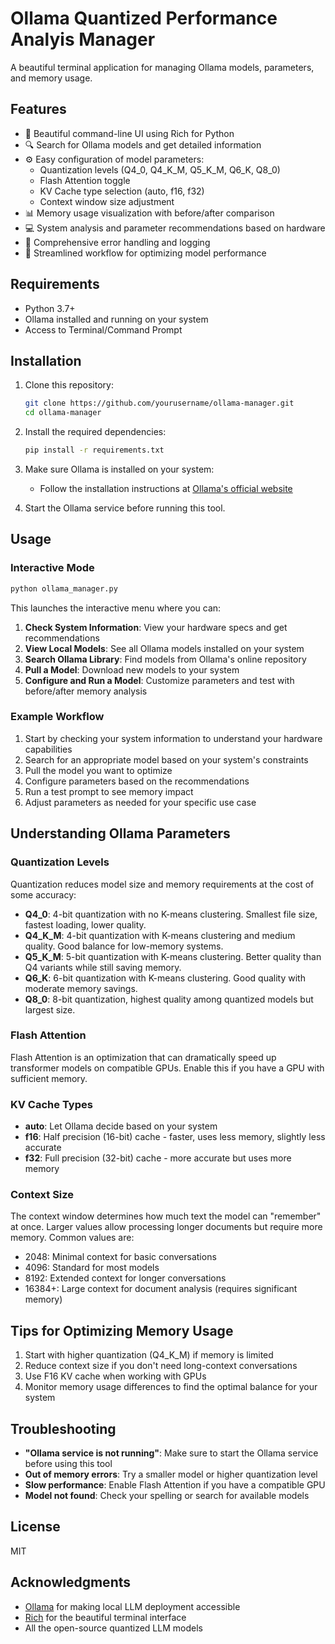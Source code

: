 # Ollama Quantized Performance Analyis Manager

A beautiful terminal application for managing Ollama models, parameters, and memory usage.

## Features

- 🎨 Beautiful command-line UI using Rich for Python
- 🔍 Search for Ollama models and get detailed information
- ⚙️ Easy configuration of model parameters:
  - Quantization levels (Q4_0, Q4_K_M, Q5_K_M, Q6_K, Q8_0)
  - Flash Attention toggle
  - KV Cache type selection (auto, f16, f32)
  - Context window size adjustment
- 📊 Memory usage visualization with before/after comparison
- 💻 System analysis and parameter recommendations based on hardware
- 📝 Comprehensive error handling and logging
- 🚀 Streamlined workflow for optimizing model performance

## Requirements

- Python 3.7+
- Ollama installed and running on your system
- Access to Terminal/Command Prompt

## Installation

1. Clone this repository:
   ```bash
   git clone https://github.com/yourusername/ollama-manager.git
   cd ollama-manager
   ```

2. Install the required dependencies:
   ```bash
   pip install -r requirements.txt
   ```

3. Make sure Ollama is installed on your system:
   - Follow the installation instructions at [Ollama's official website](https://ollama.com/download)

4. Start the Ollama service before running this tool.

## Usage

### Interactive Mode

```bash
python ollama_manager.py
```

This launches the interactive menu where you can:

1. **Check System Information**: View your hardware specs and get recommendations
2. **View Local Models**: See all Ollama models installed on your system
3. **Search Ollama Library**: Find models from Ollama's online repository
4. **Pull a Model**: Download new models to your system
5. **Configure and Run a Model**: Customize parameters and test with before/after memory analysis

### Example Workflow

1. Start by checking your system information to understand your hardware capabilities
2. Search for an appropriate model based on your system's constraints
3. Pull the model you want to optimize
4. Configure parameters based on the recommendations
5. Run a test prompt to see memory impact
6. Adjust parameters as needed for your specific use case

## Understanding Ollama Parameters

### Quantization Levels

Quantization reduces model size and memory requirements at the cost of some accuracy:

- **Q4_0**: 4-bit quantization with no K-means clustering. Smallest file size, fastest loading, lower quality.
- **Q4_K_M**: 4-bit quantization with K-means clustering and medium quality. Good balance for low-memory systems.
- **Q5_K_M**: 5-bit quantization with K-means clustering. Better quality than Q4 variants while still saving memory.
- **Q6_K**: 6-bit quantization with K-means clustering. Good quality with moderate memory savings.
- **Q8_0**: 8-bit quantization, highest quality among quantized models but largest size.

### Flash Attention

Flash Attention is an optimization that can dramatically speed up transformer models on compatible GPUs. Enable this if you have a GPU with sufficient memory.

### KV Cache Types

- **auto**: Let Ollama decide based on your system
- **f16**: Half precision (16-bit) cache - faster, uses less memory, slightly less accurate
- **f32**: Full precision (32-bit) cache - more accurate but uses more memory

### Context Size

The context window determines how much text the model can "remember" at once. Larger values allow processing longer documents but require more memory. Common values are:

- 2048: Minimal context for basic conversations
- 4096: Standard for most models
- 8192: Extended context for longer conversations
- 16384+: Large context for document analysis (requires significant memory)

## Tips for Optimizing Memory Usage

1. Start with higher quantization (Q4_K_M) if memory is limited
2. Reduce context size if you don't need long-context conversations
3. Use F16 KV cache when working with GPUs
4. Monitor memory usage differences to find the optimal balance for your system

## Troubleshooting

- **"Ollama service is not running"**: Make sure to start the Ollama service before using this tool
- **Out of memory errors**: Try a smaller model or higher quantization level
- **Slow performance**: Enable Flash Attention if you have a compatible GPU
- **Model not found**: Check your spelling or search for available models

## License

MIT

## Acknowledgments

- [Ollama](https://ollama.com/) for making local LLM deployment accessible
- [Rich](https://github.com/Textualize/rich) for the beautiful terminal interface
- All the open-source quantized LLM models
